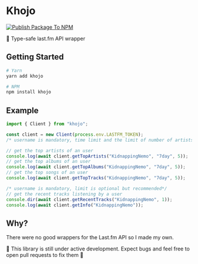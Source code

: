 # Khojo

[![Publish Package To NPM](https://github.com/tnb24/khojo/actions/workflows/publish.yml/badge.svg)](https://github.com/tnb24/khojo/actions/workflows/publish.yml)

:mag_right: Type-safe last.fm API wrapper

## Getting Started

```bash
# Yarn
yarn add khojo

# NPM
npm install khojo
```

## Example

```ts
import { Client } from "khojo";

const client = new Client(process.env.LASTFM_TOKEN);
/* username is mandatory, time limit and the limit of number of artists is optional */

// get the top artists of an user
console.log(await client.getTopArtists("KidnappingNemo", "7day", 5));
// get the top albums of an user
console.log(await client.getTopAlbums("KidnappingNemo", "7day", 5));
// get the top songs of an user
console.log(await client.getTopTracks("KidnappingNemo", "7day", 5));

/* username is mandatory, limit is optional but recommended*/
// get the recent tracks listening by a user
console.dir(await client.getRecentTracks("KidnappingNemo", 1));
console.log(await client.getInfo("KidnappingNemo"));
```

## Why?

There were no good wrappers for the Last.fm API so I made my own.

:stop_sign: This library is still under active development. Expect bugs and feel free to open pull requests to fix them 🤝
